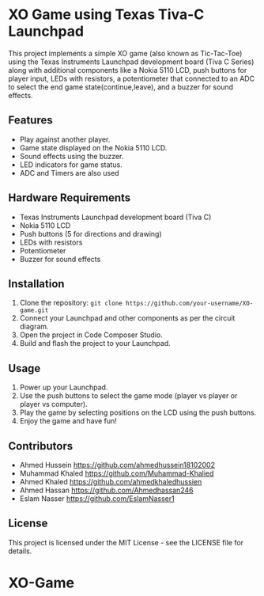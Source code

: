 # XO Game using Texas Tiva-C Launchpad 

This project implements a simple XO game (also known as Tic-Tac-Toe) using the Texas Instruments Launchpad development board (Tiva C Series) along with additional components like a Nokia 5110 LCD, push buttons for player input, LEDs with resistors, a potentiometer that connected to an ADC to select the end game state(continue,leave), and a buzzer for sound effects.

## Features
- Play against another player.
- Game state displayed on the Nokia 5110 LCD.
- Sound effects using the buzzer.
- LED indicators for game status.
- ADC and Timers are also used

## Hardware Requirements
- Texas Instruments Launchpad development board (Tiva C)
- Nokia 5110 LCD
- Push buttons (5 for directions and drawing)
- LEDs with resistors
- Potentiometer
- Buzzer for sound effects

## Installation
1. Clone the repository: `git clone https://github.com/your-username/XO-game.git`
2. Connect your Launchpad and other components as per the circuit diagram.
3. Open the project in Code Composer Studio.
4. Build and flash the project to your Launchpad.

## Usage
1. Power up your Launchpad.
2. Use the push buttons to select the game mode (player vs player or player vs computer).
3. Play the game by selecting positions on the LCD using the push buttons.
4. Enjoy the game and have fun!

## Contributors
- Ahmed Hussein https://github.com/ahmedhussein18102002
- Muhammad Khaled https://github.com/Muhammad-Khalied
- Ahmed Khaled https://github.com/ahmedkhaledhussien
- Ahmed Hassan https://github.com/Ahmedhassan246
- Eslam Nasser https://github.com/EslamNasser1

## License
This project is licensed under the MIT License - see the LICENSE file for details.
# XO-Game
